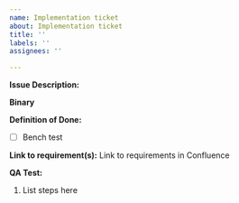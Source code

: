 ```yaml
---
name: Implementation ticket
about: Implementation ticket
title: ''
labels: ''
assignees: ''

---
```


**Issue Description:**

**Binary**

**Definition of Done:**
- [ ] Bench test

**Link to requirement(s):**
Link to requirements in Confluence <add link here>

**QA Test:**
1. List steps here
